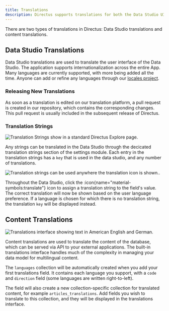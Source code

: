 ```yaml
---
title: Translations
description: Directus supports translations for both the Data Studio UI and authored content.
---
```


There are two types of translations in Directus: Data Studio translations and content translations.

## Data Studio Translations

Data Studio translations are used to translate the user interface of the Data Studio. The application supports internationalization across the entire App. Many languages are currently supported, with more being added all the time. Anyone can add or refine any languages through our [locales project](https://locales.directus.io).

### Releasing New Translations

As soon as a translation is edited on our translation platform, a pull request is created in our repository, which contains the corresponding changes. This pull request is usually included in the subsequent release of Directus.

### Translation Strings

![Translation Strings show in a standard Directus Explore page.](/img/f991854a-5abb-49a6-b6b4-2163b2ed27fe.png)

Any strings can be translated in the Data Studio through the decicated translation strings section of the settings module. Each entry in the translation strings has a `key` that is used in the data studio, and any number of translations. 

![Translation strings can be used anywhere the translation icon is shown..](/img/1696e3b0-2ed0-4318-b209-cd7959326bef.png)

Throughout the Data Studio, click the :icon{name="material-symbols:translate"} icon to assign a translation string to the field's value. The correct translation will now be shown based on the user language preference. If a language is chosen for which there is no translation string, the translation `key` will be displayed instead.

## Content Translations

![Translations interface showing text in American English and German.](/img/3e9a8108-169f-4df8-988b-e966b3809d1b.png)

Content translations are used to translate the content of the database, which can be served via API to your external applications. The built-in translations interface handles much of the complexity in managing your data model for multilingual content. 

The `languages` collection will be automatically created when you add your first translations field. It contains each language you support, with a `code` and `direction` field (some languages are written right-to-left).

The field will also create a new collection-specific collection for translated content, for example `articles_translations`. Add fields you wish to translate to this collection, and they will be displayed in the translations interface.


